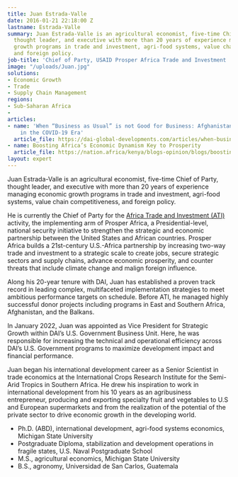 ```yaml
---
title: Juan Estrada-Valle
date: 2016-01-21 22:18:00 Z
lastname: Estrada-Valle
summary: Juan Estrada-Valle is an agricultural economist, five-time Chief of Party,
  thought leader, and executive with more than 20 years of experience managing economic
  growth programs in trade and investment, agri-food systems, value chain competitiveness,
  and foreign policy.
job-title: 'Chief of Party, USAID Prosper Africa Trade and Investment '
image: "/uploads/Juan.jpg"
solutions:
- Economic Growth
- Trade
- Supply Chain Management
regions:
- Sub-Saharan Africa
- 
articles:
- name: 'When “Business as Usual” is not Good for Business: Afghanistan-Pakistan Trade
    in the COVID-19 Era'
  article_file: https://dai-global-developments.com/articles/when-business-as-usual-is-not-good-for-business-afghanistan-pakistan-trade-in-the-covid-19-era
- name: Boosting Africa’s Economic Dynamism Key to Prosperity
  article_file: https://nation.africa/kenya/blogs-opinion/blogs/boosting-africa-s-economic-dynamism-key-to-prosperity-4185180
layout: expert
---
```


Juan Estrada-Valle is an agricultural economist, five-time Chief of Party, thought leader, and executive with more than 20 years of experience managing economic growth programs in trade and investment, agri-food systems, value chain competitiveness, and foreign policy.

He is currently the Chief of Party for the [Africa Trade and Investment (ATI)](https://www.dai.com/our-work/projects/africa-trade-and-investment-ati-activity) activity, the implementing arm of Prosper Africa, a Presidential-level, national security initiative to strengthen the strategic and economic partnership between the United States and African countries. Prosper Africa builds a 21st-century U.S.-Africa partnership by increasing two-way trade and investment to a strategic scale to create jobs, secure strategic sectors and supply chains, advance economic prosperity, and counter threats that include climate change and malign foreign influence.

Along his 20-year tenure with DAI, Juan has established a proven track record in leading complex, multifaceted implementation strategies to meet ambitious performance targets on schedule. Before ATI, he managed highly successful donor projects including programs in East and Southern Africa, Afghanistan, and the Balkans. 

In January 2022, Juan was appointed as Vice President for Strategic Growth within DAI’s U.S. Government Business Unit. Here, he was responsible for increasing the technical and operational efficiency across DAI’s U.S. Government programs to maximize development impact and financial performance.

Juan began his international development career as a Senior Scientist in trade economics at the International Crops Research Institute for the Semi-Arid Tropics in Southern Africa. He drew his inspiration to work in international development from his 10 years as an agribusiness entrepreneur, producing and exporting specialty fruit and vegetables to U.S and European supermarkets and from the realization of the potential of the private sector to drive economic growth in the developing world.

* Ph.D. (ABD), international development, agri-food systems economics, Michigan State University
* Postgraduate Diploma, stabilization and development operations in fragile states, U.S. Naval Postgraduate School
* M.S., agricultural economics, Michigan State University
* B.S., agronomy, Universidad de San Carlos, Guatemala